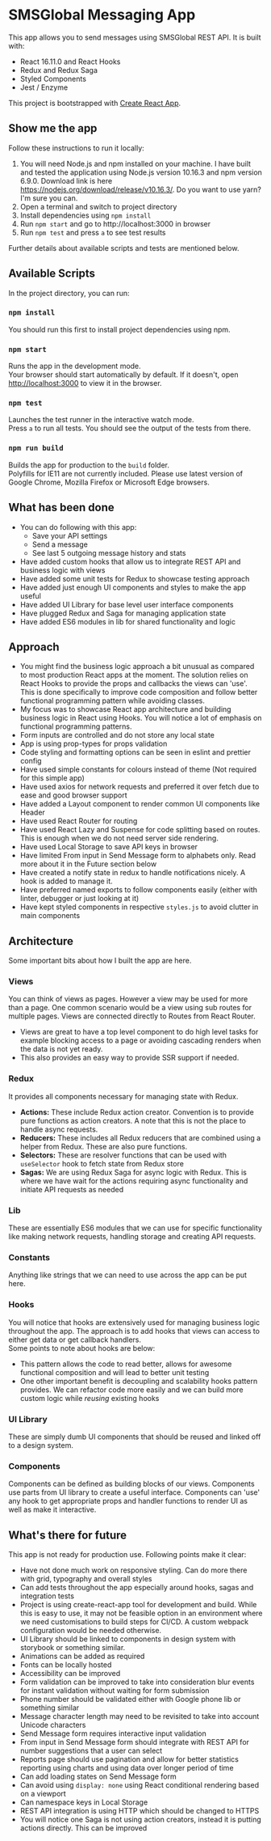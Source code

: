 # SMSGlobal Messaging App 
This app allows you to send messages using SMSGlobal REST API. It is built with:

* React 16.11.0 and React Hooks
* Redux and Redux Saga
* Styled Components
* Jest / Enzyme

This project is bootstrapped with [Create React App](https://github.com/facebook/create-react-app). 

## Show me the app

Follow these instructions to run it locally:
1. You will need Node.js and npm installed on your machine. I have built and tested the application using Node.js version 10.16.3 and npm version 6.9.0. Download link is here https://nodejs.org/download/release/v10.16.3/. Do you want to use yarn? I'm sure you can.
2. Open a terminal and switch to project directory
3. Install dependencies using `npm install`
4. Run `npm start` and go to http://localhost:3000 in browser
5. Run `npm test` and press `a` to see test results

Further details about available scripts and tests are mentioned below.

## Available Scripts
 
In the project directory, you can run:

### `npm install`

You should run this first to install project dependencies using npm.

### `npm start`

Runs the app in the development mode.<br />
Your browser should start automatically by default. If it doesn't, open [http://localhost:3000](http://localhost:3000) to view it in the browser.

### `npm test`

Launches the test runner in the interactive watch mode.<br />
Press `a` to run all tests. You should see the output of the tests from there.<br />

### `npm run build`

Builds the app for production to the `build` folder.<br />
Polyfills for IE11 are not currently included. Please use latest version of Google Chrome, Mozilla Firefox or Microsoft Edge browsers.

## What has been done
* You can do following with this app:
  * Save your API settings
  * Send a message
  * See last 5 outgoing message history and stats
* Have added custom hooks that allow us to integrate REST API and business logic with views
* Have added some unit tests for Redux to showcase testing approach
* Have added just enough UI components and styles to make the app useful
* Have added UI Library for base level user interface components
* Have plugged Redux and Saga for managing application state
* Have added ES6 modules in lib for shared functionality and logic

## Approach
* You might find the business logic approach a bit unusual as compared to most production React apps at the moment. The solution relies on React Hooks to provide the props and callbacks the views can 'use'. This is done specifically to improve code composition and follow better functional programming pattern while avoiding classes.
* My focus was to showcase React app architecture and building business logic in React using Hooks. You will notice a lot of emphasis on functional programming patterns.  
* Form inputs are controlled and do not store any local state
* App is using prop-types for props validation
* Code styling and formatting options can be seen in eslint and prettier config
* Have used simple constants for colours instead of theme (Not required for this simple app)
* Have used axios for network requests and preferred it over fetch due to ease and good browser support
* Have added a Layout component to render common UI components like Header
* Have used React Router for routing
* Have used React Lazy and Suspense for code splitting based on routes. This is enough when we do not need server side rendering.
* Have used Local Storage to save API keys in browser
* Have limited From input in Send Message form to alphabets only. Read more about it in the Future section below
* Have created a notify state in redux to handle notifications nicely. A hook is added to manage it.
* Have preferred named exports to follow components easily (either with linter, debugger or just looking at it)
* Have kept styled components in respective `styles.js` to avoid clutter in main components

## Architecture

Some important bits about how I built the app are here.

### Views
You can think of views as pages. However a view may be used for more than a page. One common scenario would be a view using sub routes for multiple pages. Views are connected directly to Routes from React Router.
* Views are great to have a top level component to do high level tasks for example blocking access to a page or avoiding cascading renders when the data is not yet ready.
* This also provides an easy way to provide SSR support if needed.

### Redux
It provides all components necessary for managing state with Redux. <br />

* **Actions:** These include Redux action creator. Convention is to provide pure functions as action creators. A note that this is not the place to handle async requests.<br />
* **Reducers:** These includes all Redux reducers that are combined using a helper from Redux. These are also pure functions.<br />
* **Selectors:** These are resolver functions that can be used with `useSelector` hook to fetch state from Redux store<br />
* **Sagas:** We are using Redux Saga for async logic with Redux. This is where we have wait for the actions requiring async functionality and initiate API requests as needed<br />

### Lib
These are essentially ES6 modules that we can use for specific functionality like making network requests, handling storage and creating API requests.

### Constants
Anything like strings that we can need to use across the app can be put here.

### Hooks
You will notice that hooks are extensively used for managing business logic throughout the app. The approach is to add hooks that views can access to either get data or get callback handlers. <br />
Some points to note about hooks are below:
* This pattern allows the code to read better, allows for awesome functional composition and will lead to better unit testing
* One other important benefit is decoupling and scalability hooks pattern provides. We can refactor code more easily and we can build more custom logic while *reusing* existing hooks

### UI Library
These are simply dumb UI components that should be reused and linked off to a design system.

### Components
Components can be defined as building blocks of our views. Components use parts from UI library to create a useful interface. Components can 'use' any hook to get appropriate props and handler functions to render UI as well as make it interactive.

## What's there for future
This app is not ready for production use. Following points make it clear:

* Have not done much work on responsive styling. Can do more there with grid, typography and overall styles
* Can add tests throughout the app especially around hooks, sagas and integration tests
* Project is using create-react-app tool for development and build. While this is easy to use, it may not be feasible option in an environment where we need customisations to build steps for CI/CD. A custom webpack configuration would be needed otherwise.
* UI Library should be linked to components in design system with storybook or something similar.
* Animations can be added as required
* Fonts can be locally hosted
* Accessibility can be improved
* Form validation can be improved to take into consideration blur events for instant validation without waiting for form submission
* Phone number should be validated either with Google phone lib or something similar
* Message character length may need to be revisited to take into account Unicode characters
* Send Message form requires interactive input validation
* From input in Send Message form should integrate with REST API for number suggestions that a user can select
* Reports page should use pagination and allow for better statistics reporting using charts and using data over longer period of time
* Can add loading states on Send Message form
* Can avoid using `display: none` using React conditional rendering based on a viewport
* Can namespace keys in Local Storage
* REST API integration is using HTTP which should be changed to HTTPS
* You will notice one Saga is not using action creators, instead it is putting actions directly. This can be improved
